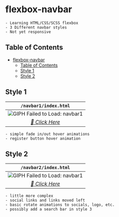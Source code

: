 # flexbox-navbar
```
- Learning HTML/CSS/SCSS flexbox
- 3 Different navbar styles
- Not yet responsive
```

## Table of Contents
- [flexbox-navbar](#flexbox-navbar)
  - [Table of Contents](#table-of-contents)
  - [Style 1](#style-1)
  - [Style 2](#style-2)

## Style 1
| `/navbar1/index.html` |
| :---: |
| ![GIPH Failed to Load: navbar1](https://i.imgur.com/qWQNEtY.gif) |
| *[🔗 Click Here](https://i.imgur.com/qWQNEtY.gif)* |
```
- simple fade in/out hover animations
- register button hover animation
```

## Style 2
| `/navbar2/index.html` |
| :---: |
| ![GIPH Failed to Load: navbar1](https://i.imgur.com/dYWYCJW.gif) |
| *[🔗 Click Here](https://i.imgur.com/dYWYCJW.gif)* |
```
- little more complex
- social links and links moved left
- basic rotate animations to socials, logo, etc.
- possibly add a search bar in style 3
```
